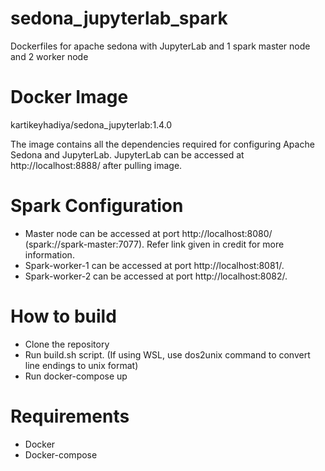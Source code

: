 # sedona_jupyterlab_spark
Dockerfiles for apache sedona with JupyterLab and 1 spark master node and 2 worker node

# Docker Image
kartikeyhadiya/sedona_jupyterlab:1.4.0

The image contains all the dependencies required for configuring Apache Sedona and JupyterLab. JupyterLab can be accessed at http://localhost:8888/ after pulling image.

# Spark Configuration
  - Master node can be accessed at port http://localhost:8080/ (spark://spark-master:7077). Refer link given in credit for more information.
  - Spark-worker-1 can be accessed at port http://localhost:8081/.
  - Spark-worker-2 can be accessed at port http://localhost:8082/.

# How to build
  - Clone the repository
  - Run build.sh script. (If using WSL, use dos2unix command to convert line endings to unix format)
  - Run docker-compose up

# Requirements
  - Docker
  - Docker-compose